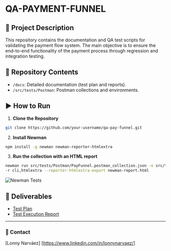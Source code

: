 # QA-PAYMENT-FUNNEL

## 📌 Project Description
This repository contains the documentation and QA test scripts for validating the payment flow system. The main objective is to ensure the end-to-end functionality of the payment process through regression and integration testing.

## 📂 Repository Contents
- `/docs`: Detailed documentation (test plan and reports).
- `/src/tests/Postman`: Postman collections and environments.


## ▶️ How to Run
1. **Clone the Repository**
```bash
git clone https://github.com/your-username/qa-pay-funnel.git
```
2. **Install Newman**
```bash
npm install -g newman newman-reporter-htmlextra
```
3. **Run the collection with an HTML report**
```bash
newman run src/tests/Postman/PayFunnel.postman_collection.json -e src/tests/Postman/staging.postman_environment.json \
-r cli,htmlextra --reporter-htmlextra-export newman-report.html
```

![Newman Tests](https://github.com/lonnynarvaezqa/qa-payment-funnel/actions/workflows/newman-tests.yml/badge.svg)

## 📑 Deliverables
- [Test Plan](./docs/TestPlan.md)
- [Test Execution Report](./docs/TestReport.md)

---
### 👤 Contact
[Lonny Narváez]
[https://www.linkedin.com/in/lonnynarvaez/]
```
